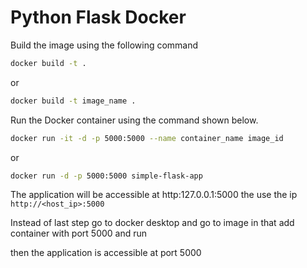 # Python Flask Docker

Build the image using the following command

```bash
docker build -t .
```

or

```bash
docker build -t image_name .
```

Run the Docker container using the command shown below.

```bash
docker run -it -d -p 5000:5000 --name container_name image_id
```

or


```bash
docker run -d -p 5000:5000 simple-flask-app
```

The application will be accessible at http:127.0.0.1:5000 the use the ip `http://<host_ip>:5000`

Instead of last step go to docker desktop and go to image in that add  container with port 5000 and run


then the application is accessible at port 5000
